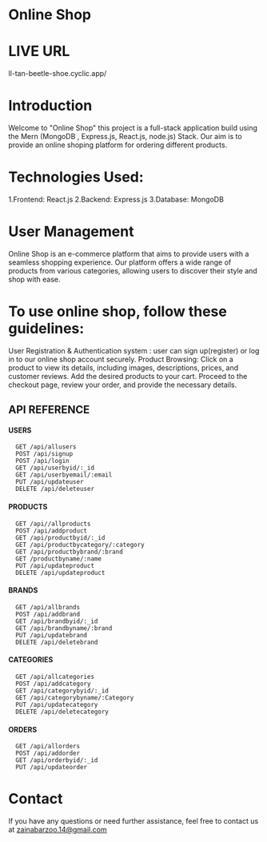 # Online Shop

# LIVE URL

ll-tan-beetle-shoe.cyclic.app/

# Introduction
Welcome to "Online Shop" this project is a full-stack application build using the Mern (MongoDB , Express.js, React.js, node.js) Stack. Our aim is to provide an online shoping platform for ordering different products.

# Technologies Used: 
1.Frontend: React.js
2.Backend: Express.js
3.Database: MongoDB

# User Management
Online Shop is an e-commerce platform that aims to provide users with a seamless shopping experience. Our platform offers a wide range of products from various categories, allowing users to discover their style and shop with ease.

# To use online shop, follow these guidelines:
User Registration & Authentication system : user can sign up(register) or log in to our online shop account securely.
Product Browsing: Click on a product to view its details, including images, descriptions, prices, and customer reviews.
Add the desired products to your cart. Proceed to the checkout page, review your order, and provide the necessary details.

## API REFERENCE

#### USERS

```http
  GET /api/allusers
  POST /api/signup
  POST /api/login
  GET /api/userbyid/:_id
  GET /api/userbyemail/:email
  PUT /api/updateuser
  DELETE /api/deleteuser
```

#### PRODUCTS

```http
  GET /api//allproducts
  POST /api/addproduct
  GET /api/productbyid/:_id
  GET /api/productbycategory/:category
  GET /api/productbybrand/:brand
  GET /productbyname/:name
  PUT /api/updateproduct
  DELETE /api/updateproduct
```

#### BRANDS

```http
  GET /api/allbrands
  POST /api/addbrand
  GET /api/brandbyid/:_id
  GET /api/brandbyname/:brand
  PUT /api/updatebrand
  DELETE /api/deletebrand
```

#### CATEGORIES

```http
  GET /api/allcategories
  POST /api/addcategory
  GET /api/categorybyid/:_id
  GET /api/categorybyname/:Category
  PUT /api/updatecategory
  DELETE /api/deletecategory
```

#### ORDERS

```http
  GET /api/allorders
  POST /api/addorder
  GET /api/orderbyid/:_id
  PUT /api/updateorder
```

# Contact
If you have any questions or need further assistance, feel free to contact us at zainabarzoo.14@gmail.com

